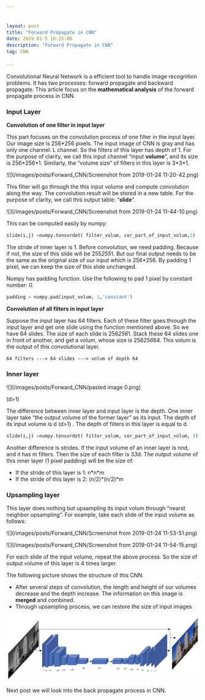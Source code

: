 ```yaml
---


layout: post
title: "Forward Propagate in CNN"
date: 2019-01-5 18:15:06 
description: "Forward Propagate in CNN"
tag: CNN

---
```




Convolutional Neural Network is a efficient tool to handle image recognition problems. It has two processes: forward propagate and backward propagate. This article focus on the **mathematical analysis** of the forward propagate process in CNN. 

### Input Layer 

**Convolution of one filter in input layer**

This part focuses on the convolution process of one filter in the input layer. Our image size is 256*256 pixels. The input image of CNN is gray and has only one channel: L channel. So the filters of this layer has depth of 1. For the purpose of clarity, we call this input channel “input **volume**”, and its size is 256\*256\*1. Similarly, the “volume size” of filters in this layer is 3\*3\*1. 

![](/images/posts/Forward_CNN/Screenshot from 2019-01-24 11-20-42.png)

This filter will go through the this input volume and compute convolution along the way. The convolution result will be stored in a new table. For the purpose of clarity, we call this output table: “**slide**”. 

![](/images/posts/Forward_CNN/Screenshot from 2019-01-24 11-44-10.png)

This can be computed easily by numpy:

``` python
slide(i,j) =numpy.tensordot( filter_volum, cor_part_of_input_volum,2)
```

The stride of inner layer is 1. Before convolution, we need padding. Because if not, the size of this slide will be 255*255*1. But our final output needs to be the same as the original size of our input which is 256*256. By padding 1 pixel, we can keep the size of this slide unchanged. 

Numpy has padding function. Use the following to pad 1 pixel by constant number: 0. 

```python
padding = numpy.pad(input_volum, 1,'constant')
```

**Convolution of all filters in input layer** 

Suppose the input layer has 64 filters. Each of these filter goes through the input layer and get one slide using the function mentioned above. So we have 64 slides. The size of each slide is 256*256*1. Stack these 64 slides one in front of another, and get a volum, whose size is 256*256*64. This volum is the output of this convolutional layer. 

``` 
64 filters ---> 64 slides ---> volum of depth 64 
```

### Inner layer

![](/images/posts/Forward_CNN/pasted image 0.png)

(d>1)

 The difference between inner layer and input layer is the depth. One inner layer take “the output volume of the former layer” as its input. The depth of its input volume is d (d>1) . The depth of filters in this layer is equal to d. 

```python
slide(i,j) =numpy.tensordot( filter_volum, cor_part_of_input_volum, 3)
```

Another difference is strides. If the input volume of an inner layer is n*n*d, and it has m filters. Then the size of each filter is 3*3*d. The output volume of this inner layer (1 pixel padding) will be the size of: 

+ If the stride of this layer is 1: n\*n\*m
+ If the stride of this layer is 2: (n/2)\*(n/2)\*m

### Upsampling layer

This layer does nothing but upsampling its input volum through “nearst neighbor upsampling”. For example, take each slide of the input volume as follows: 

![](/images/posts/Forward_CNN/Screenshot from 2019-01-24 11-53-51.png)

![](/images/posts/Forward_CNN/Screenshot from 2019-01-24 11-54-15.png)

For each slide of the input volume, repeat the above process. So the size of output  volume of this layer is 4 times larger. 

The following picture shows the structure of this CNN. 

+ After several steps of convolution, the length and height of our volumes decrease and the depth increase. The information on this image is **merged** and combined.
+ Through upsampling process, we can restore the size of input images

![](/images/posts/Forward_CNN/encoder.png)



Next post we will look into the back propagate process in CNN. 